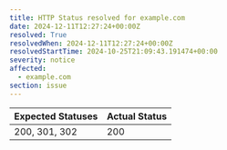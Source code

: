 ```yaml
---
title: HTTP Status resolved for example.com
date: 2024-12-11T12:27:24+00:00Z
resolved: True
resolvedWhen: 2024-12-11T12:27:24+00:00Z
resolvedStartTime: 2024-10-25T21:09:43.191474+00:00
severity: notice
affected:
  - example.com
section: issue
---
```


| Expected Statuses | Actual Status  |
|-------------------|----------------|
| 200, 301, 302 | 200 |
